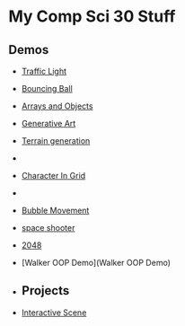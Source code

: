 # My Comp Sci 30 Stuff

## Demos
- [Traffic Light](https://editor.p5js.org/schellenberg/sketches/j90CLq8bd)
- [Bouncing Ball](https://editor.p5js.org/2503920/sketches/etHWFK6W8)
- [Arrays and Objects](circles)
- [Generative Art](art)
- [Terrain generation](terrain)
- 
- [Character In Grid](character)
- 
- [Bubble Movement](bubble)
- [space shooter](space-shooter)
- [2048](2048)
- [Walker OOP Demo](Walker OOP Demo)

- ## Projects
- [Interactive Scene](http://127.0.0.1:5500/Scene/)
